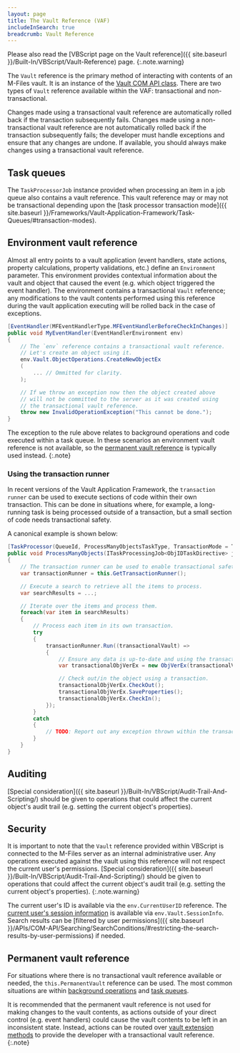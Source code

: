 ```yaml
---
layout: page
title: The Vault Reference (VAF)
includeInSearch: true
breadcrumb: Vault Reference
---
```


Please also read the [VBScript page on the Vault reference]({{ site.baseurl }}/Built-In/VBScript/Vault-Reference) page.
{:.note.warning}

The `Vault` reference is the primary method of interacting with contents of an M-Files vault.  It is an instance of the [Vault COM API class](https://www.m-files.com/api/documentation/index.html#MFilesAPI~Vault.html).  There are two types of `Vault` reference available within the VAF: transactional and non-transactional.

Changes made using a transactional vault reference are automatically rolled back if the transaction subsequently fails.  Changes made using a non-transactional vault reference are not automatically rolled back if the transaction subsequently fails; the developer must handle exceptions and ensure that any changes are undone.  If available, you should always make changes using a transactional vault reference.

## Task queues

The `TaskProcessorJob` instance provided when processing an item in a job queue also contains a vault reference.  This vault reference may or may not be transactional depending upon the [task processor transaction mode]({{ site.baseurl }}/Frameworks/Vault-Application-Framework/Task-Queues/#transaction-modes).

## Environment vault reference

Almost all entry points to a vault application (event handlers, state actions, property calculations, property validations, etc.) define an `Environment` parameter.  This environment provides contextual information about the vault and object that caused the event (e.g. which object triggered the event handler).  The environment contains a transactional `Vault` reference; any modifications to the vault contents performed using this reference during the vault application executing will be rolled back in the case of exceptions.

```csharp
[EventHandler(MFEventHandlerType.MFEventHandlerBeforeCheckInChanges)]
public void MyEventHandler(EventHandlerEnvironment env)
{
	// The `env` reference contains a transactional vault reference.
	// Let's create an object using it.
	env.Vault.ObjectOperations.CreateNewObjectEx
	(
		... // Ommitted for clarity.
	);

	// If we throw an exception now then the object created above
	// will not be committed to the server as it was created using
	// the transactional vault reference.
	throw new InvalidOperationException("This cannot be done.");
}
```

The exception to the rule above relates to background operations and code executed within a task queue.  In these scenarios an environment vault reference is not available, so the [permanent vault reference](#permanent-vault-reference) is typically used instead.
{:.note}

### Using the transaction runner

In recent versions of the Vault Application Framework, the `transaction runner` can be used to execute sections of code within their own transaction.  This can be done in situations where, for example, a long-running task is being processed outside of a transaction, but a small section of code needs transactional safety.

A canonical example is shown below:

```csharp
[TaskProcessor(QueueId, ProcessManyObjectsTaskType, TransactionMode = TransactionMode.Unsafe)]
public void ProcessManyObjects(ITaskProcessingJob<ObjIDTaskDirective> job)
{
	// The transaction runner can be used to enable transactional safety for sections of code.
	var transactionRunner = this.GetTransactionRunner();

	// Execute a search to retrieve all the items to process.
	var searchResults = ...;

	// Iterate over the items and process them.
	foreach(var item in searchResults)
	{
		// Process each item in its own transaction.
		try
		{
			transactionRunner.Run((transactionalVault) =>
			{
				// Ensure any data is up-to-date and using the transactional vault.
				var transactionalObjVerEx = new ObjVerEx(transactionalVault, item.Info, item.Properties);

				// Check out/in the object using a transaction.
				transactionalObjVerEx.CheckOut();
				transactionalObjVerEx.SaveProperties();
				transactionalObjVerEx.CheckIn();
			});
		}
		catch
		{
			// TODO: Report out any exception thrown within the transaction..
		}
	}
}
```

## Auditing

[Special consideration]({{ site.baseurl }}/Built-In/VBScript/Audit-Trail-And-Scripting/) should be given to operations that could affect the current object's audit trail (e.g. setting the current object's properties).

## Security

It is important to note that the `Vault` reference provided within VBScript is connected to the M-Files server as an internal administrative user.  Any operations executed against the vault using this reference will not respect the current user's permissions.  [Special consideration]({{ site.baseurl }}/Built-In/VBScript/Audit-Trail-And-Scripting/) should be given to operations that could affect the current object's audit trail (e.g. setting the current object's properties).
{:.note.warning}

The current user's ID is available via the `env.CurrentUserID` reference.  The [current user's session information](https://www.m-files.com/api/documentation/MFilesAPI~SessionInfo.html) is available via `env.Vault.SessionInfo`.  Search results can be [filtered by user permissions]({{ site.baseurl }}/APIs/COM-API/Searching/SearchConditions/#restricting-the-search-results-by-user-permissions) if needed.

## Permanent vault reference

For situations where there is no transactional vault reference available or needed, the `this.PermanentVault` reference can be used.  The most common situations are within [background operations](#background-operations) and [task queues](#task-queues).

It is recommended that the permanent vault reference is not used for making changes to the vault contents, as actions outside of your direct control (e.g. event handlers) could cause the vault contents to be left in an inconsistent state.  Instead, actions can be routed over [vault extension methods](#vault-extension-methods) to provide the developer with a transactional vault reference.
{:.note}